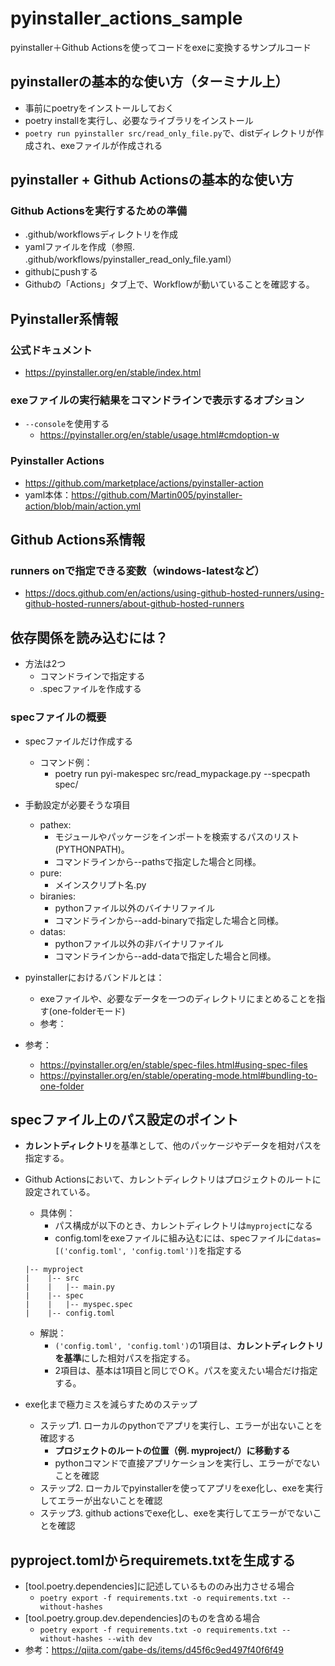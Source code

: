 # pyinstaller_actions_sample
pyinstaller＋Github Actionsを使ってコードをexeに変換するサンプルコード

## pyinstallerの基本的な使い方（ターミナル上）
- 事前にpoetryをインストールしておく
- poetry installを実行し、必要なライブラリをインストール
- `poetry run pyinstaller src/read_only_file.py`で、distディレクトリが作成され、exeファイルが作成される

## pyinstaller + Github Actionsの基本的な使い方
### Github Actionsを実行するための準備
- .github/workflowsディレクトリを作成
- yamlファイルを作成（参照. .github/workflows/pyinstaller_read_only_file.yaml）
- githubにpushする
- Githubの「Actions」タブ上で、Workflowが動いていることを確認する。

## Pyinstaller系情報
### 公式ドキュメント
- https://pyinstaller.org/en/stable/index.html

### exeファイルの実行結果をコマンドラインで表示するオプション
- `--console`を使用する
  - https://pyinstaller.org/en/stable/usage.html#cmdoption-w

### Pyinstaller Actions
- https://github.com/marketplace/actions/pyinstaller-action
- yaml本体：https://github.com/Martin005/pyinstaller-action/blob/main/action.yml

## Github Actions系情報
### runners onで指定できる変数（windows-latestなど）
- https://docs.github.com/en/actions/using-github-hosted-runners/using-github-hosted-runners/about-github-hosted-runners



## 依存関係を読み込むには？
- 方法は2つ
  - コマンドラインで指定する
  - .specファイルを作成する

### specファイルの概要
- specファイルだけ作成する
  - コマンド例：
    - poetry run pyi-makespec src/read_mypackage.py --specpath spec/

- 手動設定が必要そうな項目
  - pathex: 
    - モジュールやパッケージをインポートを検索するパスのリスト(PYTHONPATH)。
    - コマンドラインから--pathsで指定した場合と同様。
  - pure:
    - メインスクリプト名.py
  - biranies:
    - pythonファイル以外のバイナリファイル
    - コマンドラインから--add-binaryで指定した場合と同様。
  - datas:
    - pythonファイル以外の非バイナリファイル
    - コマンドラインから--add-dataで指定した場合と同様。

- pyinstallerにおけるバンドルとは：
  - exeファイルや、必要なデータを一つのディレクトリにまとめることを指す(one-folderモード)
  - 参考：

- 参考：
  - https://pyinstaller.org/en/stable/spec-files.html#using-spec-files
  - https://pyinstaller.org/en/stable/operating-mode.html#bundling-to-one-folder


## specファイル上のパス設定のポイント
- **カレントディレクトリ**を基準として、他のパッケージやデータを相対パスを指定する。
- Github Actionsにおいて、カレントディレクトリはプロジェクトのルートに設定されている。
  - 具体例：
    - パス構成が以下のとき、カレントディレクトリは```myproject```になる
    - config.tomlをexeファイルに組み込むには、specファイルに```datas=[('config.toml', 'config.toml')]```を指定する
  ```
  |-- myproject
  |    |-- src
  |    |   |-- main.py
  |    |-- spec
  |    |   |-- myspec.spec
  |    |-- config.toml
  ```
  - 解説：
    - ```('config.toml', 'config.toml')```の1項目は、**カレントディレクトリを基準**にした相対パスを指定する。
    - 2項目は、基本は1項目と同じでＯＫ。パスを変えたい場合だけ指定する。

- exe化まで極力ミスを減らすためのステップ
  - ステップ1. ローカルのpythonでアプリを実行し、エラーが出ないことを確認する
    - **プロジェクトのルートの位置（例. myproject/）に移動する**
    - pythonコマンドで直接アプリケーションを実行し、エラーがでないことを確認
  - ステップ2. ローカルでpyinstallerを使ってアプリをexe化し、exeを実行してエラーが出ないことを確認
  - ステップ3. github actionsでexe化し、exeを実行してエラーがでないことを確認


## pyproject.tomlからrequiremets.txtを生成する
- [tool.poetry.dependencies]に記述しているもののみ出力させる場合
  - ```poetry export -f requirements.txt -o requirements.txt --without-hashes```
- [tool.poetry.group.dev.dependencies]のものを含める場合
  - ```poetry export -f requirements.txt -o requirements.txt --without-hashes --with dev```
- 参考：https://qiita.com/gabe-ds/items/d45f6c9ed497f40f6f49